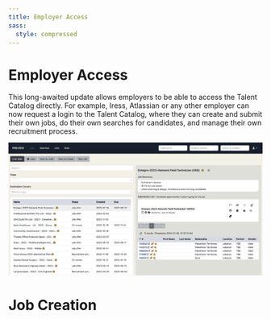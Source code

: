 ```yaml
---
title: Employer Access
sass:
  style: compressed
---
```


# Employer Access

This long-awaited update allows employers to be able to access the Talent Catalog directly. For
example, Iress, Atlassian or any other employer can now request a login to the Talent Catalog, 
where they can create and submit their own jobs, do their own searches for candidates, and manage 
their own recruitment process.

<div class="card-image-container">
  <img src="./../assets/images/v220/EmployerAccessLiveJobs.png" 
        alt="Candidate Registration and Consents" class="card-image">
</div>

# Job Creation

